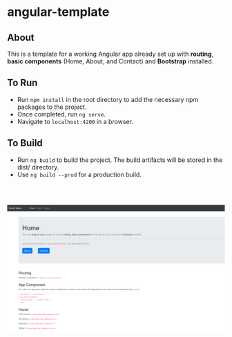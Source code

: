 # angular-template

## About 

This is a template for a working Angular app already set up with **routing**, **basic components** (Home, About, and Contact) and **Bootstrap** installed.

## To Run

* Run `npm install` in the root directory to add the necessary npm packages to the project.
* Once completed, run `ng serve`.
* Navigate to `localhost:4200` in a browser.

## To Build

* Run `ng build` to build the project. The build artifacts will be stored in the dist/ directory. 
* Use `ng build --prod` for a production build.

<br>
<br>

![alt text](src/assets/images/preview.PNG)
